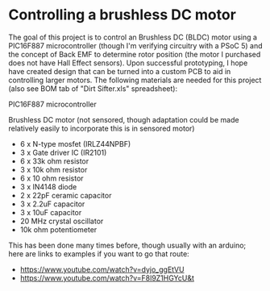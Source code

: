 # Controlling a brushless DC motor
The goal of this project is to control an Brushless DC (BLDC) motor using a PIC16F887 microcontroller (though I'm verifying circuitry with a PSoC 5) and the concept of Back EMF to determine rotor position (the motor I purchased does not have Hall Effect sensors). Upon successful prototyping, I hope have created design that can be turned into a custom PCB to aid in controlling larger motors. The following materials are needed for this project (also see BOM tab of "Dirt Sifter.xls" spreadsheet):

PIC16F887 microcontroller

Brushless DC motor (not sensored, though adaptation could be made relatively easily to incorporate this is in sensored motor)

- 6 x N-type mosfet (IRLZ44NPBF)
- 3 x Gate driver IC (IR2101)
- 6 x 33k ohm resistor 
- 3 x 10k ohm resistor
- 6 x 10 ohm resistor
- 3 x IN4148 diode
- 2 x 22pF ceramic capacitor
- 3 x 2.2uF capacitor
- 3 x 10uF capacitor
- 20 MHz crystal oscillator
- 10k ohm potentiometer</ul>

This has been done many times before, though usually with an arduino; here are links to examples if you want to go that route:
- https://www.youtube.com/watch?v=dyjo_ggEtVU
- https://www.youtube.com/watch?v=F8l9Z1HGYcU&t
